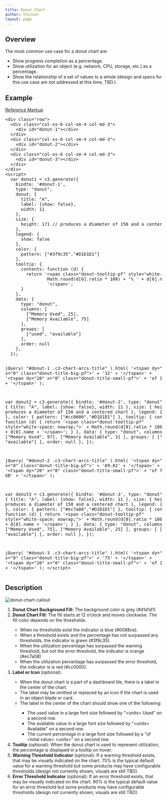 ```yaml
---
title: Donut Chart
author: lhinson
layout: page
---
```

<h2>Overview</h2>

<p>The most common use case for a donut chart are:</p>
<ul>
<li>Show progress completion as a percentage.</li>
<li>Show utilization for an object (e.g. network, CPU, storage, etc.) as a percentage.</li>
<li>Show the relationship of a set of values to a whole (design and specs for this use case are not addressed at this time, TBD.).</li>
</ul>

<h2>Example</h2>
<div class="row">
  <div class="col-xs-12 col-sm-12 col-md-4">
    <div id="donut-1"></div>
  </div>
  <div class="col-xs-12 col-sm-12 col-md-4">
    <div id="donut-2"></div>
  </div>
  <div class="col-xs-12 col-sm-12 col-md-4">
    <div id="donut-3"></div>
  </div>
</div>
<script>
  var donut1 = c3.generate({
    bindto: '#donut-1',
    type: "donut",
    donut: {
      title: "A",
      label: {show: false},
      width: 11
    },
    size: {
      height: 171 // produces a diameter of 150 and a centered chart
    },
    legend: {
      show: false
    },
    color: {
      pattern: ["#3f9c35","#D1D1D1"]
    },
    tooltip: {
      contents: function (d) {
        return '<span class="donut-tooltip-pf" style="white-space: nowrap;">' +
                Math.round(d[0].ratio * 100) + '% ' + d[0].name +
                '</span>';
      }
    },
    data: {
      type: "donut",
      columns: [
        ["Memory Used", 25],
        ["Memory Available", 75]
      ],
      groups: [
        ["used", "available"]
      ],
      order: null
    },
  });

  jQuery( "#donut-1 .c3-chart-arcs-title" ).html(
    '<tspan dy="0" x="0" class="donut-title-big-pf">' +
    '32' +
    '</tspan>' +
    '<tspan dy="20" x="0" class="donut-title-small-pf">' +
    'of 128 GB' +
    '</tspan>'
  );

  var donut2 = c3.generate({
    bindto: '#donut-2',
    type: "donut",
    donut: {
      title: "A",
      label: {show: false},
      width: 11
    },
    size: {
      height: 171 // produces a diameter of 150 and a centered chart
    },
    legend: {
      show: false
    },
    color: {
      pattern: ["#cc0000","#D1D1D1"]
    },
    tooltip: {
      contents: function (d) {
        return '<span class="donut-tooltip-pf" style="white-space: nowrap;">' +
                Math.round(d[0].ratio * 100) + '% ' + d[0].name +
                '</span>';
      }
    },
    data: {
      type: "donut",
      columns: [
        ["Memory Used", 97],
        ["Memory Available", 3]
      ],
      groups: [
        ["used", "available"]
      ],
      order: null
    },
  });

  jQuery( "#donut-2 .c3-chart-arcs-title" ).html(
    '<tspan dy="0" x="0" class="donut-title-big-pf">' +
    '69.82' +
    '</tspan>' +
    '<tspan dy="20" x="0" class="donut-title-small-pf">' +
    'of 71.98 GB' +
    '</tspan>'
  );

  var donut3 = c3.generate({
    bindto: '#donut-3',
    type: "donut",
    donut: {
      title: "A",
      label: {show: false},
      width: 11
    },
    size: {
      height: 171 // produces a diameter of 150 and a centered chart
    },
    legend: {
      show: false
    },
    color: {
      pattern: ["#ec7a08","#D1D1D1"]
    },
    tooltip: {
      contents: function (d) {
        return '<span class="donut-tooltip-pf" style="white-space: nowrap;">' +
                Math.round(d[0].ratio * 100) + '% ' + d[0].name +
                '</span>';
      }
    },
    data: {
      type: "donut",
      columns: [
        ["Memory Used", 75],
        ["Memory Available", 25]
      ],
      groups: [
        ["used", "available"]
      ],
      order: null
    },
  });

  jQuery( "#donut-3 .c3-chart-arcs-title" ).html(
    '<tspan dy="0" x="0" class="donut-title-big-pf">' +
    '75' +
    '</tspan>' +
    '<tspan dy="20" x="0" class="donut-title-small-pf">' +
    'of 100 GB' +
    '</tspan>'
  );
</script>
<p class="reference-markup"><a class="collapse-toggle collapsed" data-toggle="collapse" aria-expanded="false" aria-controls="donut-chart-markup" href="#donut-chart-markup">Reference Markup</a></p>
<div class="collapse" id="donut-chart-markup">
  <pre class="prettyprint">
&lt;div class="row"&gt;
  &lt;div class="col-xs-6 col-sm-4 col-md-3"&gt;
    &lt;div id="donut-1"&gt;&lt;/div&gt;
  &lt;/div&gt;
  &lt;div class="col-xs-6 col-sm-4 col-md-3"&gt;
    &lt;div id="donut-2"&gt;&lt;/div&gt;
  &lt;/div&gt;
  &lt;div class="col-xs-6 col-sm-4 col-md-3"&gt;
    &lt;div id="donut-3"&gt;&lt;/div&gt;
  &lt;/div&gt;
&lt;/div&gt;
&lt;script&gt;
  var donut1 = c3.generate({
    bindto: '#donut-1',
    type: "donut",
    donut: {
      title: "A",
      label: {show: false},
      width: 11
    },
    size: {
      height: 171 // produces a diameter of 150 and a centered chart
    },
    legend: {
      show: false
    },
    color: {
      pattern: ["#3f9c35","#D1D1D1"]
    },
    tooltip: {
      contents: function (d) {
        return '&lt;span class="donut-tooltip-pf" style="white-space: nowrap;"&gt;' +
                Math.round(d[0].ratio * 100) + '% ' + d[0].name +
                '&lt;/span&gt;';
      }
    },
    data: {
      type: "donut",
      columns: [
        ["Memory Used", 25],
        ["Memory Available", 75]
      ],
      groups: [
        ["used", "available"]
      ],
      order: null
    },
  });

  jQuery( "#donut-1 .c3-chart-arcs-title" ).html(
    '&lt;tspan dy="0" x="0" class="donut-title-big-pf"&gt;' +
    '32' +
    '&lt;/tspan&gt;' +
    '&lt;tspan dy="20" x="0" class="donut-title-small-pf"&gt;' +
    'of 128 GB' +
    '&lt;/tspan&gt;'
  );

  var donut2 = c3.generate({
    bindto: '#donut-2',
    type: "donut",
    donut: {
      title: "A",
      label: {show: false},
      width: 11
    },
    size: {
      height: 171 // produces a diameter of 150 and a centered chart
    },
    legend: {
      show: false
    },
    color: {
      pattern: ["#cc0000","#D1D1D1"]
    },
    tooltip: {
      contents: function (d) {
        return '&lt;span class="donut-tooltip-pf" style="white-space: nowrap;"&gt;' +
                Math.round(d[0].ratio * 100) + '% ' + d[0].name +
                '&lt;/span&gt;';
      }
    },
    data: {
      type: "donut",
      columns: [
        ["Memory Used", 97],
        ["Memory Available", 3]
      ],
      groups: [
        ["used", "available"]
      ],
      order: null
    },
  });

  jQuery( "#donut-2 .c3-chart-arcs-title" ).html(
    '&lt;tspan dy="0" x="0" class="donut-title-big-pf"&gt;' +
    '69.82' +
    '&lt;/tspan&gt;' +
    '&lt;tspan dy="20" x="0" class="donut-title-small-pf"&gt;' +
    'of 71.98 GB' +
    '&lt;/tspan&gt;'
  );

  var donut3 = c3.generate({
    bindto: '#donut-3',
    type: "donut",
    donut: {
      title: "A",
      label: {show: false},
      width: 11
    },
    size: {
      height: 171 // produces a diameter of 150 and a centered chart
    },
    legend: {
      show: false
    },
    color: {
      pattern: ["#ec7a08","#D1D1D1"]
    },
    tooltip: {
      contents: function (d) {
        return '&lt;span class="donut-tooltip-pf" style="white-space: nowrap;"&gt;' +
                Math.round(d[0].ratio * 100) + '% ' + d[0].name +
                '&lt;/span&gt;';
      }
    },
    data: {
      type: "donut",
      columns: [
        ["Memory Used", 75],
        ["Memory Available", 25]
      ],
      groups: [
        ["used", "available"]
      ],
      order: null
    },
  });

  jQuery( "#donut-3 .c3-chart-arcs-title" ).html(
    '&lt;tspan dy="0" x="0" class="donut-title-big-pf"&gt;' +
    '75' +
    '&lt;/tspan&gt;' +
    '&lt;tspan dy="20" x="0" class="donut-title-small-pf"&gt;' +
    'of 100 GB' +
    '&lt;/tspan&gt;'
  );
&lt;/script&gt;</pre>
</div>

<h2>Description</h2>

<div class="row">
<div class="col-md-4">
<p><img src="{{site.baseurl}}wp-content/uploads/2015/07/donut-chart-callout.png" alt="donut-chart-callout"/></p>
</div>

<div class="col-md-8">
<ol>
<li><b>Donut Chart Background Fill:</b> The background color is grey (#d1d1d1)</li>
<li><b>Donut Chart Fill:</b> The fill starts at 12 o’clock and moves clockwise. The fill color depends on the thresholds.</li>
<ul>
<li>When no thresholds exist the indicator is blue (#0088ce).</li>
<li>When a threshold exists and the percentage has not surpassed any thresholds, the indicator is green (#3f9c35).</li>
<li>When the utilization percentage has surpassed the warning threshold, but not the error threshold, the indicator is orange (#ec7a08)</li>
<li>When the utilization percentage has surpassed the error threshold, the indicator is is red (#cc0000).</li>
</ul>
<li><b>Label or Icon</b> (optional):</li>
<ul>
<li>When the donut chart is a part of a dashboard tile, there is a label in the center of the chart.
<li>The label may be omitted or replaced by an icon if the chart is used in an object blade or card.</li>
<li>The label in the center of the chart should show one of the following:</li>
<ul>
<li>The used value in a large font size followed by "&lt;units&gt; Used" on a second row.</li>
<li>The available value in a large font size followed by "&lt;units&gt; Available" on a second row.</li>
<li>The current percentage in a large font size followed by a "of &lt;total value&gt; &lt;units&gt;" on a second row.</li>
</ul>
</ul>
<li><b>Tooltip</b> (optional): When the donut chart is used to represent utilization, the percentage is displayed in a tooltip on hover.</li>
<li><b>Warning Threshold Indicator</b> (optional): If a warning threshold exists, that may be visually indicated on the chart. 75% is the typical default value for a warning threshold but some products may have configurable thresholds (design not currently shown, visuals are still TBD).</li>
<li><b>Error Threshold Indicator</b> (optional): If an error threshold exists, that may be visually indicated on the chart. 90% is the typical default value for an error threshold but some products may have configurable thresholds (design not currently shown, visuals are still TBD).</li>
</ol>
  </div>
</div>

